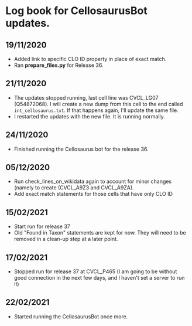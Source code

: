 # Log book for CellosaurusBot updates.

## 19/11/2020
* Added link to specific CLO ID property in place of exact match.
* Ran __prepare_files.py__ for Release 36.

## 21/11/2020
* The updates stopped running, last cell line was CVCL_LG07 (Q54872068). I will create a new dump from this cell to the end called `int_cellosaurus.txt`. If that happens again, I'll update the same file.
* I restarted the updates with the new file. It is running normally.


## 24/11/2020
* Finished running the Cellosaurus bot for the release 36.


## 05/12/2020
* Run check_lines_on_wikidata again to account for minor changes (namely to create (CVCL_A9Z3 and CVCL_A9ZA).
* Add exact match statements for those cells that have only CLO ID

## 15/02/2021
* Start run for release 37
* Old "Found in Taxon" statements are kept for now. They will need to be removed in a clean-up step at a later point.

## 17/02/2021
* Stopped run for release 37 at CVCL_P465 (I am going to be without good connection in the next few days, and I haven't set a server to run it)

## 22/02/2021
* Started running the CellosaurusBot once more.